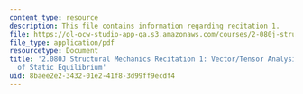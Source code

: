 ```yaml
---
content_type: resource
description: This file contains information regarding recitation 1.
file: https://ol-ocw-studio-app-qa.s3.amazonaws.com/courses/2-080j-structural-mechanics-fall-2013/8baee2e2343201e241f83d99ff9ecdf4_MIT2_080JF13_Recitation1.pdf
file_type: application/pdf
resourcetype: Document
title: '2.080J Structural Mechanics Recitation 1: Vector/Tensor Analysis and Review
  of Static Equilibrium'
uid: 8baee2e2-3432-01e2-41f8-3d99ff9ecdf4
---
```

